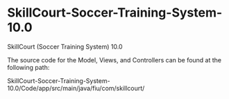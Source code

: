 # SkillCourt-Soccer-Training-System-10.0
SkillCourt (Soccer Training System) 10.0


The source code for the Model, Views, and Controllers can be found at the following path:

SkillCourt-Soccer-Training-System-10.0/Code/app/src/main/java/fiu/com/skillcourt/
